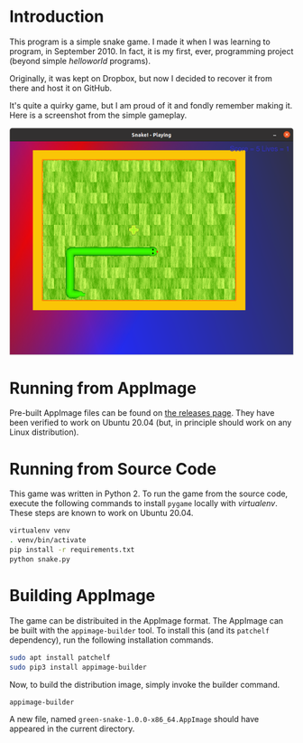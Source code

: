 # Introduction

This program is a simple snake game. I made it when I was learning to program, in September 2010. In fact, it is my first, ever, programming project (beyond simple _helloworld_ programs).

Originally, it was kept on Dropbox, but now I decided to recover it from there and host it on GitHub.

It's quite a quirky game, but I am proud of it and fondly remember making it. Here is a screenshot from the simple gameplay.

![gameplay-screenshot](gameplay-screenshot.png)

# Running from AppImage

Pre-built AppImage files can be found on [the releases page](https://github.com/a-robu/green-snake/releases). They have been verified to work on Ubuntu 20.04 (but, in principle should work on any Linux distribution).

# Running from Source Code

This game was written in Python 2. To run the game from the source code, execute the following commands to install `pygame` locally with _virtualenv_. These steps are known to work on Ubuntu 20.04.

```bash
virtualenv venv
. venv/bin/activate
pip install -r requirements.txt
python snake.py
```

# Building AppImage

The game can be distribuited in the AppImage format. The AppImage can be built with the `appimage-builder` tool. To install this (and its `patchelf` dependency), run the following installation commands.

```bash
sudo apt install patchelf
sudo pip3 install appimage-builder
```

Now, to build the distribution image, simply invoke the builder command.

```bash
appimage-builder
```

A new file, named `green-snake-1.0.0-x86_64.AppImage` should have appeared in the current directory.
